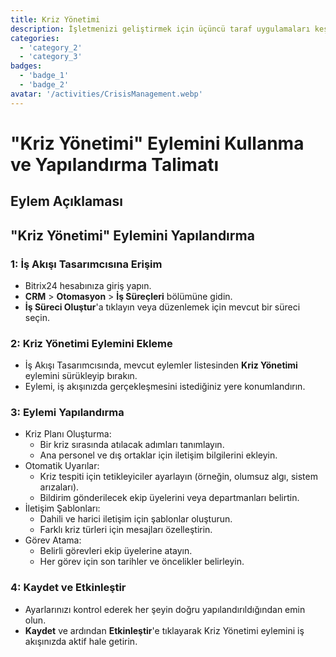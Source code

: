 ```yaml
---
title: Kriz Yönetimi
description: İşletmenizi geliştirmek için üçüncü taraf uygulamaları keşfedin ve entegre edin.
categories: 
  - 'category_2'
  - 'category_3'
badges: 
  - 'badge_1'
  - 'badge_2'
avatar: '/activities/CrisisManagement.webp'
---
```

# "Kriz Yönetimi" Eylemini Kullanma ve Yapılandırma Talimatı

## Eylem Açıklaması

## **"Kriz Yönetimi" Eylemini Yapılandırma**

### 1: İş Akışı Tasarımcısına Erişim
- Bitrix24 hesabınıza giriş yapın.
- **CRM** > **Otomasyon** > **İş Süreçleri** bölümüne gidin.
- **İş Süreci Oluştur**'a tıklayın veya düzenlemek için mevcut bir süreci seçin.

### 2: Kriz Yönetimi Eylemini Ekleme
- İş Akışı Tasarımcısında, mevcut eylemler listesinden **Kriz Yönetimi** eylemini sürükleyip bırakın.
- Eylemi, iş akışınızda gerçekleşmesini istediğiniz yere konumlandırın.

### 3: Eylemi Yapılandırma
- Kriz Planı Oluşturma:
  - Bir kriz sırasında atılacak adımları tanımlayın.
  - Ana personel ve dış ortaklar için iletişim bilgilerini ekleyin.
- Otomatik Uyarılar:
  - Kriz tespiti için tetikleyiciler ayarlayın (örneğin, olumsuz algı, sistem arızaları).
  - Bildirim gönderilecek ekip üyelerini veya departmanları belirtin.
- İletişim Şablonları:
  - Dahili ve harici iletişim için şablonlar oluşturun.
  - Farklı kriz türleri için mesajları özelleştirin.
- Görev Atama:
  - Belirli görevleri ekip üyelerine atayın.
  - Her görev için son tarihler ve öncelikler belirleyin.

### 4: Kaydet ve Etkinleştir
- Ayarlarınızı kontrol ederek her şeyin doğru yapılandırıldığından emin olun.
- **Kaydet** ve ardından **Etkinleştir**'e tıklayarak Kriz Yönetimi eylemini iş akışınızda aktif hale getirin.
